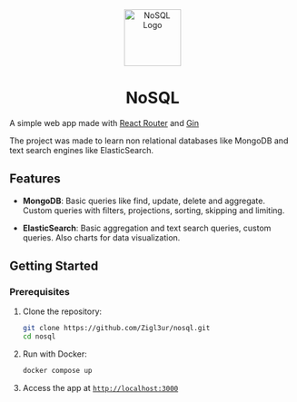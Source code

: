 <div align="center">
<img src="./frontend/public/favicon.ico" alt="NoSQL Logo" width="100" />
<h1>NoSQL</h1>
</div>

A simple web app made with [React Router](https://reactrouter.com/) and [Gin](https://gin-gonic.com/)

The project was made to learn non relational databases like MongoDB and text search engines like ElasticSearch.

## Features

- **MongoDB**: Basic queries like find, update, delete and aggregate. Custom queries with filters, projections, sorting, skipping and limiting.

- **ElasticSearch**: Basic aggregation and text search queries, custom queries. Also charts for data visualization.

## Getting Started

### Prerequisites

1. Clone the repository:

   ```bash
   git clone https://github.com/Zigl3ur/nosql.git
   cd nosql
   ```

2. Run with Docker:

   ```bash
   docker compose up
   ```

3. Access the app at [`http://localhost:3000`](http://localhost:3000)
